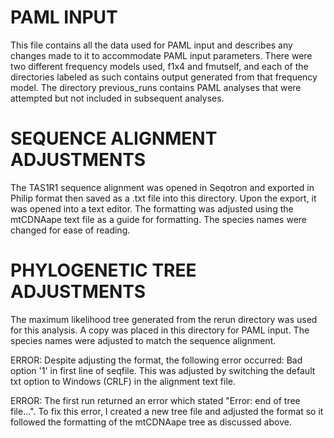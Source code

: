 # PAML INPUT
This file contains all the data used for PAML input and describes any changes made to it to accommodate PAML input parameters. There were two different frequency models used, f1x4 and fmutself, and each of the directories labeled as such contains output generated from that frequency model. The directory previous_runs contains PAML analyses that were attempted but not included in subsequent analyses. 

# SEQUENCE ALIGNMENT ADJUSTMENTS 
The TAS1R1 sequence alignment was opened in Seqotron and exported in Philip format then saved as a .txt file into this directory. Upon the export, it was opened into a text editor. The formatting was adjusted using the mtCDNAape text file as a guide for formatting. The species names were changed for ease of reading. 

# PHYLOGENETIC TREE ADJUSTMENTS 
The maximum likelihood tree generated from the rerun directory was used for this analysis. A copy was placed in this directory for PAML input. The species names were adjusted to match the sequence alignment. 

ERROR: Despite adjusting the format, the following error occurred: Bad option '1' in first line of seqfile. This was adjusted by switching the default txt option to Windows (CRLF) in the alignment text file. 

ERROR: The first run returned an error which stated "Error: end of tree file...". To fix this error, I created a new tree file and adjusted the format so it followed the formatting of the mtCDNAape tree as discussed above. 

